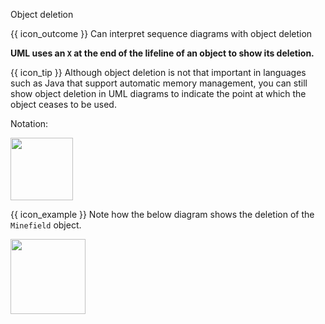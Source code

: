<span id="title">Object deletion</span>

<span id="prereqs"></span>

<span id="outcomes">{{ icon_outcome }} Can interpret sequence diagrams with object deletion</span>

<div id="body">

**UML uses an `X` at the end of the lifeline of an object to show its deletion.**

<box>

{{ icon_tip }} Although object deletion is not that important in languages such as Java that support automatic memory management, you can still show object deletion in UML diagrams to indicate the point at which the object ceases to be used.

</box>

Notation:

<img src="{{baseUrl}}/uml/sequenceDiagrams/objectDeletion/images/notation.png" height="100" />
<p/>

<box>

{{ icon_example }} Note how the below diagram shows the deletion of the `Minefield` object.

<img src="{{baseUrl}}/uml/sequenceDiagrams/objectDeletion/images/logicMinefield.png" height="120" />
<p/>

</box>

</div>

<div id="extras">
</div>
